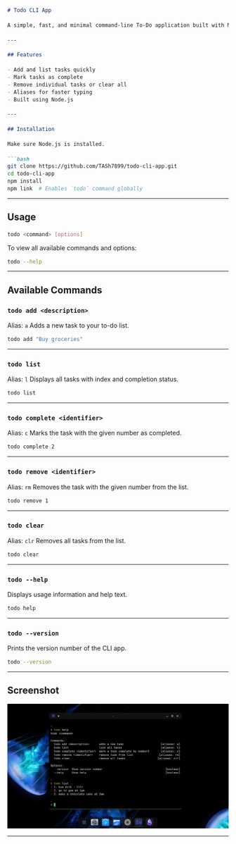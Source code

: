 
````markdown
# Todo CLI App

A simple, fast, and minimal command-line To-Do application built with Node.js.

---

## Features

- Add and list tasks quickly
- Mark tasks as complete
- Remove individual tasks or clear all
- Aliases for faster typing
- Built using Node.js

---

## Installation

Make sure Node.js is installed.

```bash
git clone https://github.com/TASh7899/todo-cli-app.git
cd todo-cli-app
npm install
npm link  # Enables `todo` command globally
````

---

## Usage

```bash
todo <command> [options]
```

To view all available commands and options:

```bash
todo --help
```

---

## Available Commands

### `todo add <description>`

Alias: `a`
Adds a new task to your to-do list.

```bash
todo add "Buy groceries"
```

---

### `todo list`

Alias: `l`
Displays all tasks with index and completion status.

```bash
todo list
```

---

### `todo complete <identifier>`

Alias: `c`
Marks the task with the given number as completed.

```bash
todo complete 2
```

---

### `todo remove <identifier>`

Alias: `rm`
Removes the task with the given number from the list.

```bash
todo remove 1
```

---

### `todo clear`

Alias: `clr`
Removes all tasks from the list.

```bash
todo clear
```

---

### `todo --help`

Displays usage information and help text.

```bash
todo help
```

---

### `todo --version`

Prints the version number of the CLI app.

```bash
todo --version
```

---

## Screenshot

![todo-screenshot](img/todo.png)

---

```


```


